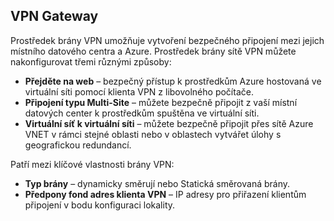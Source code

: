 ## <a name="vpn-gateway"></a>VPN Gateway
Prostředek brány VPN umožňuje vytvoření bezpečného připojení mezi jejich místního datového centra a Azure. Prostředek brány sítě VPN můžete nakonfigurovat třemi různými způsoby:

* **Přejděte na web** – bezpečný přístup k prostředkům Azure hostovaná ve virtuální síti pomocí klienta VPN z libovolného počítače. 
* **Připojení typu Multi-Site** – můžete bezpečně připojit z vaší místní datových center k prostředkům spuštěna ve virtuální síti. 
* **Virtuální síť k virtuální síti** – můžete bezpečně připojit přes sítě Azure VNET v rámci stejné oblasti nebo v oblastech vytvářet úlohy s geografickou redundancí.

Patří mezi klíčové vlastnosti brány VPN:

* **Typ brány** – dynamicky směrují nebo Statická směrovaná brány. 
* **Předpony fond adres klienta VPN** – IP adresy pro přiřazení klientům připojení v bodu konfiguraci lokality.

